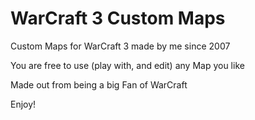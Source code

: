 # WarCraft 3 Custom Maps
Custom Maps for WarCraft 3 made by me since 2007

You are free to use (play with, and edit) any Map you like

Made out from being a big Fan of WarCraft

Enjoy!
